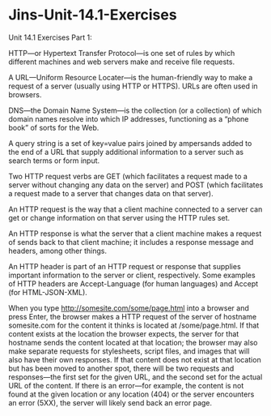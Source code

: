 # Jins-Unit-14.1-Exercises
Unit 14.1 Exercises
Part 1:

HTTP—or Hypertext Transfer Protocol—is one set of rules by which different machines and web servers make and receive file requests.

A URL—Uniform Resource Locater—is the human-friendly way to make a request of a server (usually using HTTP or HTTPS). URLs are often used in browsers.

DNS—the Domain Name System—is the collection (or a collection) of which domain names resolve into which IP addresses, functioning as a “phone book” of sorts for the Web.

A query string is a set of key=value pairs joined by ampersands added to the end of a URL that supply additional information to a server such as search terms or form input.

Two HTTP request verbs are GET (which facilitates a request made to a server without changing any data on the server) and POST (which facilitates a request made to a server that changes data on that server).

An HTTP request is the way that a client machine connected to a server can get or change information on that server using the HTTP rules set.

An HTTP response is what the server that a client machine makes a request of sends back to that client machine; it includes a response message and headers, among other things.

An HTTP header is part of an HTTP request or response that supplies important information to the server or client, respectively. Some examples of HTTP headers are Accept-Language (for human languages) and Accept (for HTML-JSON-XML).

When you type http://somesite.com/some/page.html into a browser and press Enter, the browser makes a HTTP request of the server of hostname somesite.com for the content it thinks is located at /some/page.html. If that content exists at the location the browser expects, the server for that hostname sends the content located at that location; the browser may also make separate requests for stylesheets, script files, and images that will also have their own responses. If that content does not exist at that location but has been moved to another spot, there will be two requests and responses—the first set for the given URL, and the second set for the actual URL of the content. If there is an error—for example, the content is not found at the given location or any location (404) or the server encounters an error (5XX), the server will likely send back an error page.
